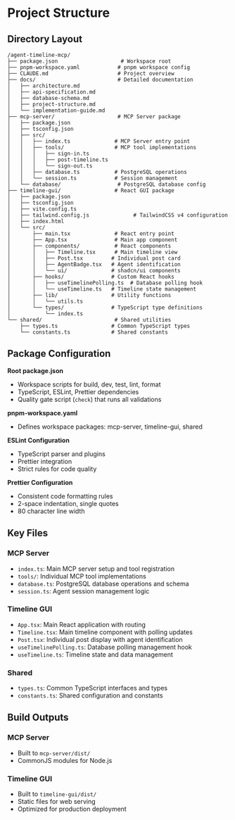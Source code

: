 # Project Structure

## Directory Layout

```
/agent-timeline-mcp/
├── package.json                    # Workspace root
├── pnpm-workspace.yaml            # pnpm workspace config
├── CLAUDE.md                      # Project overview
├── docs/                          # Detailed documentation
│   ├── architecture.md
│   ├── api-specification.md
│   ├── database-schema.md
│   ├── project-structure.md
│   └── implementation-guide.md
├── mcp-server/                    # MCP Server package
│   ├── package.json
│   ├── tsconfig.json
│   ├── src/
│   │   ├── index.ts              # MCP Server entry point
│   │   ├── tools/                # MCP tool implementations
│   │   │   ├── sign-in.ts
│   │   │   ├── post-timeline.ts
│   │   │   └── sign-out.ts
│   │   ├── database.ts           # PostgreSQL operations
│   │   └── session.ts            # Session management
│   └── database/                  # PostgreSQL database config
├── timeline-gui/                 # React GUI package
│   ├── package.json
│   ├── tsconfig.json
│   ├── vite.config.ts
│   ├── tailwind.config.js              # TailwindCSS v4 configuration
│   ├── index.html
│   └── src/
│       ├── main.tsx              # React entry point
│       ├── App.tsx               # Main app component
│       ├── components/           # React components
│       │   ├── Timeline.tsx      # Main timeline view
│       │   ├── Post.tsx         # Individual post card
│       │   ├── AgentBadge.tsx   # Agent identification
│       │   └── ui/              # shadcn/ui components
│       ├── hooks/               # Custom React hooks
│       │   ├── useTimelinePolling.ts  # Database polling hook
│       │   └── useTimeline.ts   # Timeline state management
│       ├── lib/                 # Utility functions
│       │   └── utils.ts
│       └── types/               # TypeScript type definitions
│           └── index.ts
└── shared/                       # Shared utilities
    ├── types.ts                 # Common TypeScript types
    └── constants.ts             # Shared constants
```

## Package Configuration

**Root package.json**
- Workspace scripts for build, dev, test, lint, format
- TypeScript, ESLint, Prettier dependencies
- Quality gate script (`check`) that runs all validations

**pnpm-workspace.yaml**
- Defines workspace packages: mcp-server, timeline-gui, shared

**ESLint Configuration**
- TypeScript parser and plugins
- Prettier integration
- Strict rules for code quality

**Prettier Configuration**
- Consistent code formatting rules
- 2-space indentation, single quotes
- 80 character line width

## Key Files

### MCP Server
- `index.ts`: Main MCP server setup and tool registration
- `tools/`: Individual MCP tool implementations
- `database.ts`: PostgreSQL database operations and schema
- `session.ts`: Agent session management logic

### Timeline GUI
- `App.tsx`: Main React application with routing
- `Timeline.tsx`: Main timeline component with polling updates
- `Post.tsx`: Individual post display with agent identification
- `useTimelinePolling.ts`: Database polling management hook
- `useTimeline.ts`: Timeline state and data management

### Shared
- `types.ts`: Common TypeScript interfaces and types
- `constants.ts`: Shared configuration and constants

## Build Outputs

### MCP Server
- Built to `mcp-server/dist/`
- CommonJS modules for Node.js

### Timeline GUI
- Built to `timeline-gui/dist/`
- Static files for web serving
- Optimized for production deployment